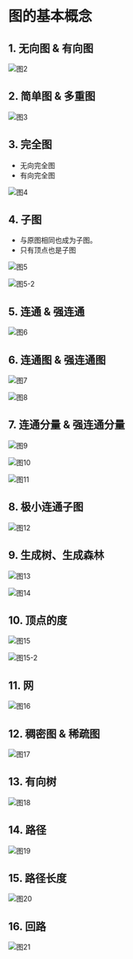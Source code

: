 # 图的基本概念

## 1. 无向图 & 有向图

![图2](graph2.jpg)

## 2. 简单图 & 多重图

![图3](graph3.jpg)

## 3. 完全图

- 无向完全图
- 有向完全图

![图4](graph4.jpg)

## 4. 子图

- 与原图相同也成为子图。
- 只有顶点也是子图

![图5](graph5.jpg)

![图5-2](graph5-2.jpg)

## 5. 连通 & 强连通

![图6](graph6.jpg)

## 6. 连通图 & 强连通图

![图7](graph7.jpg)

![图8](graph8.jpg)

## 7. 连通分量 & 强连通分量

![图9](graph9.jpg)

![图10](graph10.jpg)

![图11](graph11.jpg)

## 8. 极小连通子图

![图12](graph12.jpg)

## 9. 生成树、生成森林

![图13](graph13.jpg)

![图14](graph14.jpg)

## 10. 顶点的度

![图15](graph15.jpg)

![图15-2](graph15-2.jpg)

## 11. 网

![图16](graph16.jpg)

## 12. 稠密图 & 稀疏图

![图17](graph17.jpg)

## 13. 有向树

![图18](graph18.jpg)

## 14. 路径

![图19](graph19.jpg)

## 15. 路径长度

![图20](graph20.jpg)

## 16. 回路

![图21](graph21.jpg)
